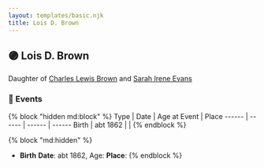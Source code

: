 ```yaml
---
layout: templates/basic.njk
title: Lois D. Brown
---
```

## 🟣 Lois D. Brown

Daughter of [Charles Lewis Brown](/people/7/70538697) and [Sarah Irene Evans](/people/4/47294572)

### 📆 Events

{% block "hidden md:block" %}
Type | Date | Age at Event | Place
------ | ------ | ------ | ------
Birth | abt 1862 |  |
{% endblock %}

{% block "md:hidden" %}
- **Birth**
**Date**: abt 1862, Age:
**Place**:
{% endblock %}
